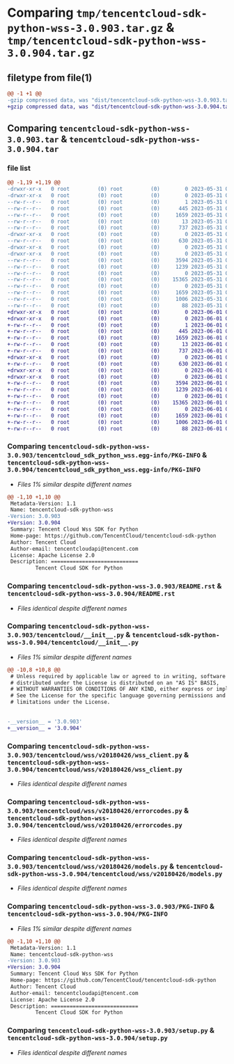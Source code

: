 # Comparing `tmp/tencentcloud-sdk-python-wss-3.0.903.tar.gz` & `tmp/tencentcloud-sdk-python-wss-3.0.904.tar.gz`

## filetype from file(1)

```diff
@@ -1 +1 @@
-gzip compressed data, was "dist/tencentcloud-sdk-python-wss-3.0.903.tar", last modified: Wed May 31 02:26:23 2023, max compression
+gzip compressed data, was "dist/tencentcloud-sdk-python-wss-3.0.904.tar", last modified: Thu Jun  1 02:51:28 2023, max compression
```

## Comparing `tencentcloud-sdk-python-wss-3.0.903.tar` & `tencentcloud-sdk-python-wss-3.0.904.tar`

### file list

```diff
@@ -1,19 +1,19 @@
-drwxr-xr-x   0 root         (0) root         (0)        0 2023-05-31 02:26:23.000000 tencentcloud-sdk-python-wss-3.0.903/
-drwxr-xr-x   0 root         (0) root         (0)        0 2023-05-31 02:26:23.000000 tencentcloud-sdk-python-wss-3.0.903/tencentcloud_sdk_python_wss.egg-info/
--rw-r--r--   0 root         (0) root         (0)        1 2023-05-31 02:26:23.000000 tencentcloud-sdk-python-wss-3.0.903/tencentcloud_sdk_python_wss.egg-info/dependency_links.txt
--rw-r--r--   0 root         (0) root         (0)      445 2023-05-31 02:26:23.000000 tencentcloud-sdk-python-wss-3.0.903/tencentcloud_sdk_python_wss.egg-info/SOURCES.txt
--rw-r--r--   0 root         (0) root         (0)     1659 2023-05-31 02:26:23.000000 tencentcloud-sdk-python-wss-3.0.903/tencentcloud_sdk_python_wss.egg-info/PKG-INFO
--rw-r--r--   0 root         (0) root         (0)       13 2023-05-31 02:26:23.000000 tencentcloud-sdk-python-wss-3.0.903/tencentcloud_sdk_python_wss.egg-info/top_level.txt
--rw-r--r--   0 root         (0) root         (0)      737 2023-05-31 02:26:23.000000 tencentcloud-sdk-python-wss-3.0.903/README.rst
-drwxr-xr-x   0 root         (0) root         (0)        0 2023-05-31 02:26:23.000000 tencentcloud-sdk-python-wss-3.0.903/tencentcloud/
--rw-r--r--   0 root         (0) root         (0)      630 2023-05-31 02:26:23.000000 tencentcloud-sdk-python-wss-3.0.903/tencentcloud/__init__.py
-drwxr-xr-x   0 root         (0) root         (0)        0 2023-05-31 02:26:23.000000 tencentcloud-sdk-python-wss-3.0.903/tencentcloud/wss/
-drwxr-xr-x   0 root         (0) root         (0)        0 2023-05-31 02:26:23.000000 tencentcloud-sdk-python-wss-3.0.903/tencentcloud/wss/v20180426/
--rw-r--r--   0 root         (0) root         (0)     3594 2023-05-31 02:26:23.000000 tencentcloud-sdk-python-wss-3.0.903/tencentcloud/wss/v20180426/wss_client.py
--rw-r--r--   0 root         (0) root         (0)     1239 2023-05-31 02:26:23.000000 tencentcloud-sdk-python-wss-3.0.903/tencentcloud/wss/v20180426/errorcodes.py
--rw-r--r--   0 root         (0) root         (0)        0 2023-05-31 02:26:23.000000 tencentcloud-sdk-python-wss-3.0.903/tencentcloud/wss/v20180426/__init__.py
--rw-r--r--   0 root         (0) root         (0)    15365 2023-05-31 02:26:23.000000 tencentcloud-sdk-python-wss-3.0.903/tencentcloud/wss/v20180426/models.py
--rw-r--r--   0 root         (0) root         (0)        0 2023-05-31 02:26:23.000000 tencentcloud-sdk-python-wss-3.0.903/tencentcloud/wss/__init__.py
--rw-r--r--   0 root         (0) root         (0)     1659 2023-05-31 02:26:23.000000 tencentcloud-sdk-python-wss-3.0.903/PKG-INFO
--rw-r--r--   0 root         (0) root         (0)     1006 2023-05-31 02:26:23.000000 tencentcloud-sdk-python-wss-3.0.903/setup.py
--rw-r--r--   0 root         (0) root         (0)       88 2023-05-31 02:26:23.000000 tencentcloud-sdk-python-wss-3.0.903/setup.cfg
+drwxr-xr-x   0 root         (0) root         (0)        0 2023-06-01 02:51:28.000000 tencentcloud-sdk-python-wss-3.0.904/
+drwxr-xr-x   0 root         (0) root         (0)        0 2023-06-01 02:51:28.000000 tencentcloud-sdk-python-wss-3.0.904/tencentcloud_sdk_python_wss.egg-info/
+-rw-r--r--   0 root         (0) root         (0)        1 2023-06-01 02:51:28.000000 tencentcloud-sdk-python-wss-3.0.904/tencentcloud_sdk_python_wss.egg-info/dependency_links.txt
+-rw-r--r--   0 root         (0) root         (0)      445 2023-06-01 02:51:28.000000 tencentcloud-sdk-python-wss-3.0.904/tencentcloud_sdk_python_wss.egg-info/SOURCES.txt
+-rw-r--r--   0 root         (0) root         (0)     1659 2023-06-01 02:51:28.000000 tencentcloud-sdk-python-wss-3.0.904/tencentcloud_sdk_python_wss.egg-info/PKG-INFO
+-rw-r--r--   0 root         (0) root         (0)       13 2023-06-01 02:51:28.000000 tencentcloud-sdk-python-wss-3.0.904/tencentcloud_sdk_python_wss.egg-info/top_level.txt
+-rw-r--r--   0 root         (0) root         (0)      737 2023-06-01 02:51:28.000000 tencentcloud-sdk-python-wss-3.0.904/README.rst
+drwxr-xr-x   0 root         (0) root         (0)        0 2023-06-01 02:51:28.000000 tencentcloud-sdk-python-wss-3.0.904/tencentcloud/
+-rw-r--r--   0 root         (0) root         (0)      630 2023-06-01 02:51:28.000000 tencentcloud-sdk-python-wss-3.0.904/tencentcloud/__init__.py
+drwxr-xr-x   0 root         (0) root         (0)        0 2023-06-01 02:51:28.000000 tencentcloud-sdk-python-wss-3.0.904/tencentcloud/wss/
+drwxr-xr-x   0 root         (0) root         (0)        0 2023-06-01 02:51:28.000000 tencentcloud-sdk-python-wss-3.0.904/tencentcloud/wss/v20180426/
+-rw-r--r--   0 root         (0) root         (0)     3594 2023-06-01 02:51:28.000000 tencentcloud-sdk-python-wss-3.0.904/tencentcloud/wss/v20180426/wss_client.py
+-rw-r--r--   0 root         (0) root         (0)     1239 2023-06-01 02:51:28.000000 tencentcloud-sdk-python-wss-3.0.904/tencentcloud/wss/v20180426/errorcodes.py
+-rw-r--r--   0 root         (0) root         (0)        0 2023-06-01 02:51:28.000000 tencentcloud-sdk-python-wss-3.0.904/tencentcloud/wss/v20180426/__init__.py
+-rw-r--r--   0 root         (0) root         (0)    15365 2023-06-01 02:51:28.000000 tencentcloud-sdk-python-wss-3.0.904/tencentcloud/wss/v20180426/models.py
+-rw-r--r--   0 root         (0) root         (0)        0 2023-06-01 02:51:28.000000 tencentcloud-sdk-python-wss-3.0.904/tencentcloud/wss/__init__.py
+-rw-r--r--   0 root         (0) root         (0)     1659 2023-06-01 02:51:28.000000 tencentcloud-sdk-python-wss-3.0.904/PKG-INFO
+-rw-r--r--   0 root         (0) root         (0)     1006 2023-06-01 02:51:28.000000 tencentcloud-sdk-python-wss-3.0.904/setup.py
+-rw-r--r--   0 root         (0) root         (0)       88 2023-06-01 02:51:28.000000 tencentcloud-sdk-python-wss-3.0.904/setup.cfg
```

### Comparing `tencentcloud-sdk-python-wss-3.0.903/tencentcloud_sdk_python_wss.egg-info/PKG-INFO` & `tencentcloud-sdk-python-wss-3.0.904/tencentcloud_sdk_python_wss.egg-info/PKG-INFO`

 * *Files 1% similar despite different names*

```diff
@@ -1,10 +1,10 @@
 Metadata-Version: 1.1
 Name: tencentcloud-sdk-python-wss
-Version: 3.0.903
+Version: 3.0.904
 Summary: Tencent Cloud Wss SDK for Python
 Home-page: https://github.com/TencentCloud/tencentcloud-sdk-python
 Author: Tencent Cloud
 Author-email: tencentcloudapi@tencent.com
 License: Apache License 2.0
 Description: ============================
         Tencent Cloud SDK for Python
```

### Comparing `tencentcloud-sdk-python-wss-3.0.903/README.rst` & `tencentcloud-sdk-python-wss-3.0.904/README.rst`

 * *Files identical despite different names*

### Comparing `tencentcloud-sdk-python-wss-3.0.903/tencentcloud/__init__.py` & `tencentcloud-sdk-python-wss-3.0.904/tencentcloud/__init__.py`

 * *Files 1% similar despite different names*

```diff
@@ -10,8 +10,8 @@
 # Unless required by applicable law or agreed to in writing, software
 # distributed under the License is distributed on an "AS IS" BASIS,
 # WITHOUT WARRANTIES OR CONDITIONS OF ANY KIND, either express or implied.
 # See the License for the specific language governing permissions and
 # limitations under the License.
 
 
-__version__ = '3.0.903'
+__version__ = '3.0.904'
```

### Comparing `tencentcloud-sdk-python-wss-3.0.903/tencentcloud/wss/v20180426/wss_client.py` & `tencentcloud-sdk-python-wss-3.0.904/tencentcloud/wss/v20180426/wss_client.py`

 * *Files identical despite different names*

### Comparing `tencentcloud-sdk-python-wss-3.0.903/tencentcloud/wss/v20180426/errorcodes.py` & `tencentcloud-sdk-python-wss-3.0.904/tencentcloud/wss/v20180426/errorcodes.py`

 * *Files identical despite different names*

### Comparing `tencentcloud-sdk-python-wss-3.0.903/tencentcloud/wss/v20180426/models.py` & `tencentcloud-sdk-python-wss-3.0.904/tencentcloud/wss/v20180426/models.py`

 * *Files identical despite different names*

### Comparing `tencentcloud-sdk-python-wss-3.0.903/PKG-INFO` & `tencentcloud-sdk-python-wss-3.0.904/PKG-INFO`

 * *Files 1% similar despite different names*

```diff
@@ -1,10 +1,10 @@
 Metadata-Version: 1.1
 Name: tencentcloud-sdk-python-wss
-Version: 3.0.903
+Version: 3.0.904
 Summary: Tencent Cloud Wss SDK for Python
 Home-page: https://github.com/TencentCloud/tencentcloud-sdk-python
 Author: Tencent Cloud
 Author-email: tencentcloudapi@tencent.com
 License: Apache License 2.0
 Description: ============================
         Tencent Cloud SDK for Python
```

### Comparing `tencentcloud-sdk-python-wss-3.0.903/setup.py` & `tencentcloud-sdk-python-wss-3.0.904/setup.py`

 * *Files identical despite different names*

